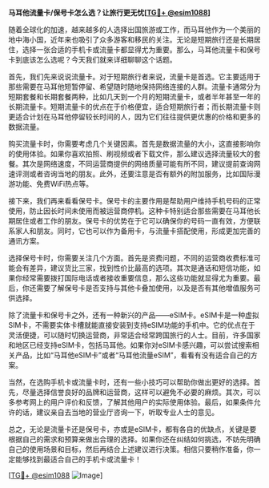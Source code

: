 **马耳他流量卡/保号卡怎么选？让旅行更无忧[[TG💪+ @esim1088](https://t.me/s/esim1088)]**

随着全球化的加速，越来越多的人选择出国旅游或工作，而马耳他作为一个美丽的地中海小国，近年来也吸引了众多游客和移民的关注。无论是短期旅行还是长期居住，选择一张合适的手机卡或流量卡都显得尤为重要。那么，马耳他流量卡和保号卡到底该怎么选呢？今天我们就来详细聊聊这个话题。

首先，我们先来说说流量卡。对于短期旅行者来说，流量卡是首选。它主要适用于那些需要在马耳他短暂停留、希望随时随地保持网络连接的人群。流量卡通常分为短期套餐和长期套餐两种，比如几天到一个月的短期流量卡，或者半年甚至一年的长期流量卡。短期流量卡的优点在于价格便宜，适合短期旅行者；而长期流量卡则更适合计划在马耳他停留较长时间的人，因为它们往往提供更优惠的价格和更多的数据流量。

购买流量卡时，你需要考虑几个关键因素。首先是数据流量的大小，这直接影响你的使用体验。如果你喜欢拍照、刷视频或者下载文件，那么建议选择流量较大的套餐。其次是网络速度，不同运营商提供的网络质量可能有所不同，建议提前查询网速评测或者咨询当地的朋友。此外，还要注意是否有额外的附加服务，比如国际漫游功能、免费WiFi热点等。

接下来，我们再来看看保号卡。保号卡的主要作用是帮助用户维持手机号码的正常使用，防止因长时间未使用而被运营商停机。这种卡特别适合那些需要在马耳他长期居住或者工作的朋友。保号卡的优势在于它可以确保你的号码一直有效，方便联系家人和朋友。同时，它也可以作为备用卡，与流量卡搭配使用，形成更加完善的通讯方案。

选择保号卡时，你需要关注几个方面。首先是资费问题，不同的运营商收费标准可能会有差异，建议货比三家，找到性价比最高的选项。其次是通话和短信功能，如果你经常需要拨打国际电话或者接收重要信息，那么这些功能就显得尤为重要。最后，你还需要了解保号卡是否支持与其他卡叠加使用，以及是否有其他增值服务可供选择。

除了流量卡和保号卡之外，还有一种新兴的产品——eSIM卡。eSIM卡是一种虚拟SIM卡，不需要实体卡槽就能直接安装到支持eSIM功能的手机中。它的优点在于灵活便捷，可以随时切换运营商，非常适合经常跨国旅行的人士。目前，许多国家和地区已经支持eSIM卡，包括马耳他。如果你对eSIM卡感兴趣，可以尝试搜索相关产品，比如“马耳他eSIM卡”或者“马耳他流量eSIM”，看看有没有适合自己的方案。

当然，在选购手机卡或流量卡时，还有一些小技巧可以帮助你做出更好的选择。首先，尽量选择信誉良好的品牌和运营商，这样可以避免不必要的麻烦。其次，可以多参考网上的用户评价和反馈，了解其他用户的实际使用体验。最后，如果条件允许的话，建议亲自去当地的营业厅咨询一下，听取专业人士的意见。

总之，无论是流量卡还是保号卡，亦或是eSIM卡，都有各自的优缺点，关键是要根据自己的需求和预算来做出合理的选择。如果你还在纠结如何挑选，不妨先明确自己的使用场景和目标，然后再结合上述建议进行决策。相信只要稍作准备，你一定能够找到最适合自己的手机卡或流量卡！

[[TG💪+ @esim1088](https://t.me/s/esim1088) ![Image](https://i.postimg.cc/4NQfJmqS/Snipaste-2025-05-13-00-14-12.png)]